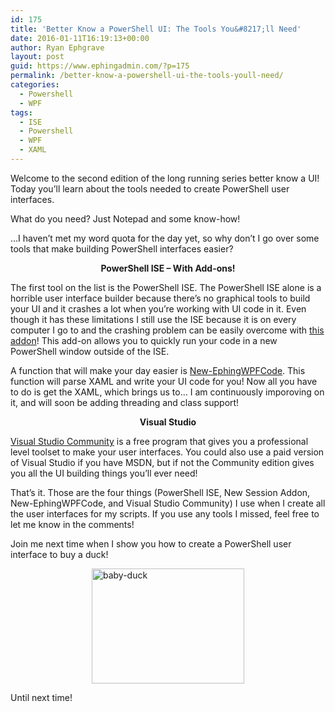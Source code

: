 ```yaml
---
id: 175
title: 'Better Know a PowerShell UI: The Tools You&#8217;ll Need'
date: 2016-01-11T16:19:13+00:00
author: Ryan Ephgrave
layout: post
guid: https://www.ephingadmin.com/?p=175
permalink: /better-know-a-powershell-ui-the-tools-youll-need/
categories:
  - Powershell
  - WPF
tags:
  - ISE
  - Powershell
  - WPF
  - XAML
---
```

Welcome to the second edition of the long running series better know a UI! Today you’ll learn about the tools needed to create PowerShell user interfaces.

What do you need? Just Notepad and some know-how!

…I haven’t met my word quota for the day yet, so why don’t I go over some tools that make building PowerShell interfaces easier?
<p align="center"><strong>PowerShell ISE – With Add-ons!</strong></p>
<p align="left">The first tool on the list is the PowerShell ISE. The PowerShell ISE alone is a horrible user interface builder because there’s no graphical tools to build your UI and it crashes a lot when you’re working with UI code in it. Even though it has these limitations I still use the ISE because it is on every computer I go to and the crashing problem can be easily overcome with <a href="http://www.ephingadmin.com/run-wpf-powershell-scripts-in-the-ise-without-all-the-crashing/" target="_blank">this addon</a>! This add-on allows you to quickly run your code in a new PowerShell window outside of the ISE.</p>
<p align="left">A function that will make your day easier is <a title="WPF Coder!" href="http://www.ephingadmin.com/wpf-the-superduper-easy-way/" target="_blank">New-EphingWPFCode</a>. This function will parse XAML and write your UI code for you! Now all you have to do is get the XAML, which brings us to… I am continuously imporoving on it, and will soon be adding threading and class support!</p>
<p align="center"><strong>Visual Studio</strong></p>
<p align="left"><a href="https://www.visualstudio.com/products/visual-studio-community-vs" target="_blank">Visual Studio Community</a> is a free program that gives you a professional level toolset to make your user interfaces. You could also use a paid version of Visual Studio if you have MSDN, but if not the Community edition gives you all the UI building things you’ll ever need!</p>
<p align="left">That’s it. Those are the four things (PowerShell ISE, New Session Addon, New-EphingWPFCode, and Visual Studio Community) I use when I create all the user interfaces for my scripts. If you use any tools I missed, feel free to let me know in the comments!</p>
<p align="left">Join me next time when I show you how to create a PowerShell user interface to buy a duck!</p>
<p align="left"><a href="https://secure.bluehost.com/~ephingad/wp-content/uploads/2016/01/baby-duck.jpg"><img style="background-image: none; float: none; padding-top: 0px; padding-left: 0px; margin-left: auto; display: block; padding-right: 0px; margin-right: auto; border-width: 0px;" title="baby-duck" src="https://secure.bluehost.com/~ephingad/wp-content/uploads/2016/01/baby-duck_thumb.jpg" alt="baby-duck" width="244" height="184" border="0" /></a></p>
<p align="left">Until next time!</p>